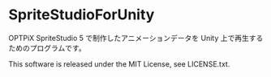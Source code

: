# SpriteStudioForUnity
OPTPiX SpriteStudio 5 で制作したアニメーションデータを Unity 上で再生するためのプログラムです。

This software is released under the MIT License, see LICENSE.txt.
